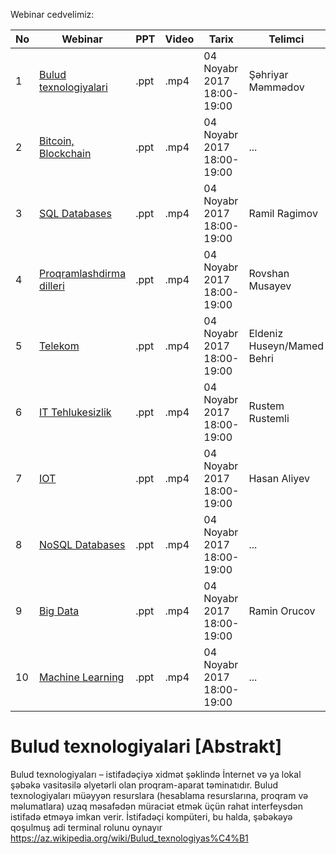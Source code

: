 Webinar cedvelimiz:

|No| Webinar | PPT|Video |Tarix|Telimci|Qeydiyyat|
|------|----------------------|---------|---|-----|------|----|
|1| [Bulud texnologiyalari](#Bulud) |.ppt|.mp4|04 Noyabr 2017 18:00-19:00|Şəhriyar Məmmədov|Link|
|2| [Bitcoin, Blockchain](#Bulud) |.ppt|.mp4|04 Noyabr 2017 18:00-19:00|...|Link|
|3| [SQL Databases](#Bulud) |.ppt|.mp4|04 Noyabr 2017 18:00-19:00|Ramil Ragimov|Link|
|4| [Proqramlashdirma dilleri](#Bulud) |.ppt|.mp4|04 Noyabr 2017 18:00-19:00|Rovshan Musayev|Link|
|5| [Telekom](#Bulud) |.ppt|.mp4|04 Noyabr 2017 18:00-19:00|Eldeniz Huseyn/Mamed Behri|Link|
|6| [IT Tehlukesizlik](#Bulud) |.ppt|.mp4|04 Noyabr 2017 18:00-19:00|Rustem Rustemli|Link|
|7| [IOT](#Bulud) |.ppt|.mp4|04 Noyabr 2017 18:00-19:00|Hasan Aliyev|Link|
|8| [NoSQL Databases](#Bulud) |.ppt|.mp4|04 Noyabr 2017 18:00-19:00|...|Link|
|9| [Big Data](#Bulud) |.ppt|.mp4|04 Noyabr 2017 18:00-19:00|Ramin Orucov|Link|
|10|[Machine Learning](#Bulud) |.ppt|.mp4|04 Noyabr 2017 18:00-19:00|...|Link|

# Bulud texnologiyalari [Abstrakt]


Bulud texnologiyaları – istifadəçiyə xidmət şəklində İnternet və ya lokal şəbəkə vasitəsilə əlyetərli olan proqram-aparat təminatıdır. Bulud texnologiyaları müəyyən resurslara (hesablama resurslarına, proqram və məlumatlara) uzaq məsafədən müraciət etmək üçün rahat interfeysdən istifadə etməyə imkan verir. İstifadəçi kompüteri, bu halda, şəbəkəyə qoşulmuş adi terminal rolunu oynayır 
https://az.wikipedia.org/wiki/Bulud_texnologiyas%C4%B1
